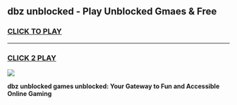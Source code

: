 
## dbz unblocked - Play Unblocked Gmaes & Free
<h3>
<a href="https://news.freeplayer.one?title=dbz_unblocked&ref=16F">CLICK TO PLAY</a></h3>
<hr>

<h3>
<a href="https://news.freeplayer.one?title=dbz_unblocked&ref=16F">CLICK 2 PLAY</a>
  
</h3>

<a href="https://news.freeplayer.one?title=dbz_unblocked&ref=16F/"><img src="https://clearcache.store/games.png"></a>


**dbz unblocked games unblocked: Your Gateway to Fun and Accessible Online Gaming**
